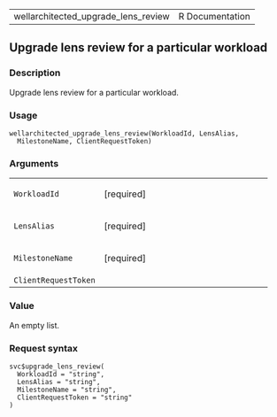 <table style="width: 100%;">
<tbody>
<tr class="odd">
<td>wellarchitected_upgrade_lens_review</td>
<td style="text-align: right;">R Documentation</td>
</tr>
</tbody>
</table>

## Upgrade lens review for a particular workload

### Description

Upgrade lens review for a particular workload.

### Usage

    wellarchitected_upgrade_lens_review(WorkloadId, LensAlias,
      MilestoneName, ClientRequestToken)

### Arguments

<table>
<colgroup>
<col style="width: 35%" />
<col style="width: 65%" />
</colgroup>
<tbody>
<tr class="odd">
<td><code
id="wellarchitected_upgrade_lens_review_:_WorkloadId">WorkloadId</code></td>
<td><p>[required]</p></td>
</tr>
<tr class="even">
<td><code
id="wellarchitected_upgrade_lens_review_:_LensAlias">LensAlias</code></td>
<td><p>[required]</p></td>
</tr>
<tr class="odd">
<td><code
id="wellarchitected_upgrade_lens_review_:_MilestoneName">MilestoneName</code></td>
<td><p>[required]</p></td>
</tr>
<tr class="even">
<td><code
id="wellarchitected_upgrade_lens_review_:_ClientRequestToken">ClientRequestToken</code></td>
<td></td>
</tr>
</tbody>
</table>

### Value

An empty list.

### Request syntax

    svc$upgrade_lens_review(
      WorkloadId = "string",
      LensAlias = "string",
      MilestoneName = "string",
      ClientRequestToken = "string"
    )
